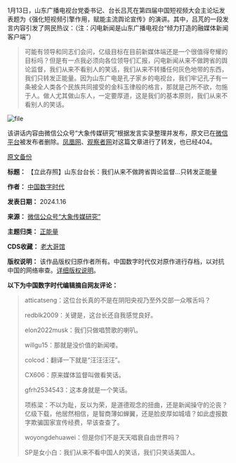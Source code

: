 1月13日，山东广播电视台党委书记、台长吕芃在第四届中国短视频大会主论坛发表题为《强化短视频引擎作用，赋能主流舆论宣传》的演讲。其中，吕芃的一段发言内容引发了网民热议：（注：闪电新闻是山东广播电视台“倾力打造的融媒体新闻客户端”）



> 
> 可能有领导和同志们会问，亿级目标在目前新媒体端还是一个很值得夸耀的目标吗？但是有一点我必须向各位领导们汇报，闪电新闻从来不做跨省的舆论监督，我们从来不看别人的笑话，我们从来不转播任何灰色地带的东西，我们只转发正能量。因为山东广电是孔子家乡的电视台，我们牢记孔子有一条被全人类各个民族共同接受的金科玉律般的格言，那就是己所不欲，勿施于人。做人尤其做山东人，一定要厚道，这是我们的基本原则，我们从来不看别人的笑话。
> 
> 
> 


![file](https://chinadigitaltimes.net/chinese/files/2024/01/image-1705406745551.png)


该讲话内容由微信公众号“大象传媒研究”根据发言实录整理并发布，原文已在[微信平台](https://mp.weixin.qq.com/s?__biz=MzIxOTU2Njc1MA==&mid=2247492607&idx=1&sn=d9f00ec35a418b3600b70987cb7f2d3c&chksm=97dbe40ea0ac6d182161eba11633d5cdd7ce989ed3f5405e5bb8ced3d5d4061435f6c15edf55&mpshare=1&scene=1&srcid=0116WWRQXPpbO0jkXwA55GNd&sharer_shareinfo=71e6ee35f0dc937bd6e1197b7e581852&sharer_shareinfo_first=154e0a16ee9873d0e4d6a3ce167680be#rd "微信平台")被发布者删除。[凤凰网](https://news.ifeng.com/c/8WOPJczUakS "凤凰网")、[观察者网](https://user.guancha.cn/main/content?id=1166448 "观察者网")对这篇文章进行了转发，也已经404。



[原文备份](https://web.archive.org/web/https://mp.weixin.qq.com/s/Xbd3WeB5JRsBTzUKrM_2aw "原文备份")




**标题：** 【立此存照】山东台台长：我们从来不做跨省舆论监督…只转发正能量  

**作者：** [中国数字时代](https://chinadigitaltimes.net/space/中国数字时代)  

**发表日期：** 2024.1.16  

**来源：** [微信公众号“大象传媒研究”](https://web.archive.org/web/https://mp.weixin.qq.com/s/Xbd3WeB5JRsBTzUKrM_2aw)  

**主题归类：** [正能量](https://chinadigitaltimes.net/space/正能量)  

**CDS收藏：** [老大哥馆](https://chinadigitaltimes.net/space/%E8%80%81%E5%A4%A7%E5%93%A5%E9%A6%86)  

**版权说明：** 该作品版权归原作者所有。中国数字时代仅对原作进行存档，以对抗中国的网络审查。[详细版权说明](https://chinadigitaltimes.net/chinese/copyright)。


**以下为中国数字时代编辑摘自网友评论：** 



> 
> atticatseng：这位台长真的不是在阴阳央视乃至外交部一众喉舌吗？
> 
> 
> redblk2009：关键是，这台长还自我感觉良好。
> 
> 
> elon2022musk：我们只做唱赞歌的喇叭。
> 
> 
> willgu15：那就是没价值的新闻喽。
> 
> 
> colcod：翻译一下就是“汪汪汪汪”。
> 
> 
> CX606：原来媒体监督叫做看笑话。
> 
> 
> gfrh2534543：这本身就是一个笑话。
> 
> 
> 项栋梁：不以为耻，反以为荣，是道德观念的扭曲，还是新闻操守的沦丧？亿级下载，他居然相信，是智商薄如蝉翼，还是脸皮厚如城墙？如此虚报数字欺骗国家宣传经费，早该查查了。
> 
> 
> woyongdehuawei：但是你们不是天天唱衰自由世界吗？
> 
> 
> SP是女小白：我们从来不看中国人的笑话，我们只笑话美国人。
> 
> 
> 

